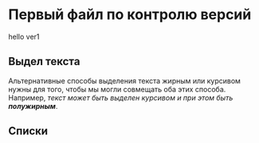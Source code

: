 # Первый файл по контролю версий
hello ver1

## Выдел текста
Альтернативные способы выделения текста жирным или курсивом нужны для того, чтобы мы могли совмещать оба этих способа. Например, _текст может быть выделен курсивом и при этом быть **полужирным**_.

## Списки

